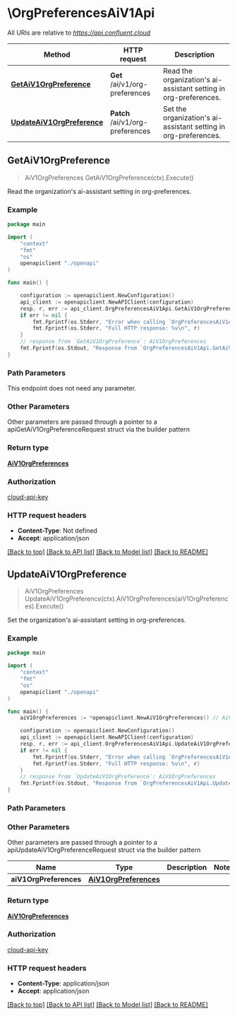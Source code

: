 # \OrgPreferencesAiV1Api

All URIs are relative to *https://api.confluent.cloud*

Method | HTTP request | Description
------------- | ------------- | -------------
[**GetAiV1OrgPreference**](OrgPreferencesAiV1Api.md#GetAiV1OrgPreference) | **Get** /ai/v1/org-preferences | Read the organization&#39;s ai-assistant setting in org-preferences.
[**UpdateAiV1OrgPreference**](OrgPreferencesAiV1Api.md#UpdateAiV1OrgPreference) | **Patch** /ai/v1/org-preferences | Set the organization&#39;s ai-assistant setting in org-preferences.



## GetAiV1OrgPreference

> AiV1OrgPreferences GetAiV1OrgPreference(ctx).Execute()

Read the organization's ai-assistant setting in org-preferences.



### Example

```go
package main

import (
    "context"
    "fmt"
    "os"
    openapiclient "./openapi"
)

func main() {

    configuration := openapiclient.NewConfiguration()
    api_client := openapiclient.NewAPIClient(configuration)
    resp, r, err := api_client.OrgPreferencesAiV1Api.GetAiV1OrgPreference(context.Background()).Execute()
    if err != nil {
        fmt.Fprintf(os.Stderr, "Error when calling `OrgPreferencesAiV1Api.GetAiV1OrgPreference``: %v\n", err)
        fmt.Fprintf(os.Stderr, "Full HTTP response: %v\n", r)
    }
    // response from `GetAiV1OrgPreference`: AiV1OrgPreferences
    fmt.Fprintf(os.Stdout, "Response from `OrgPreferencesAiV1Api.GetAiV1OrgPreference`: %v\n", resp)
}
```

### Path Parameters

This endpoint does not need any parameter.

### Other Parameters

Other parameters are passed through a pointer to a apiGetAiV1OrgPreferenceRequest struct via the builder pattern


### Return type

[**AiV1OrgPreferences**](ai.v1.OrgPreferences.md)

### Authorization

[cloud-api-key](../README.md#cloud-api-key)

### HTTP request headers

- **Content-Type**: Not defined
- **Accept**: application/json

[[Back to top]](#) [[Back to API list]](../README.md#documentation-for-api-endpoints)
[[Back to Model list]](../README.md#documentation-for-models)
[[Back to README]](../README.md)


## UpdateAiV1OrgPreference

> AiV1OrgPreferences UpdateAiV1OrgPreference(ctx).AiV1OrgPreferences(aiV1OrgPreferences).Execute()

Set the organization's ai-assistant setting in org-preferences.



### Example

```go
package main

import (
    "context"
    "fmt"
    "os"
    openapiclient "./openapi"
)

func main() {
    aiV1OrgPreferences := *openapiclient.NewAiV1OrgPreferences() // AiV1OrgPreferences |  (optional)

    configuration := openapiclient.NewConfiguration()
    api_client := openapiclient.NewAPIClient(configuration)
    resp, r, err := api_client.OrgPreferencesAiV1Api.UpdateAiV1OrgPreference(context.Background()).AiV1OrgPreferences(aiV1OrgPreferences).Execute()
    if err != nil {
        fmt.Fprintf(os.Stderr, "Error when calling `OrgPreferencesAiV1Api.UpdateAiV1OrgPreference``: %v\n", err)
        fmt.Fprintf(os.Stderr, "Full HTTP response: %v\n", r)
    }
    // response from `UpdateAiV1OrgPreference`: AiV1OrgPreferences
    fmt.Fprintf(os.Stdout, "Response from `OrgPreferencesAiV1Api.UpdateAiV1OrgPreference`: %v\n", resp)
}
```

### Path Parameters



### Other Parameters

Other parameters are passed through a pointer to a apiUpdateAiV1OrgPreferenceRequest struct via the builder pattern


Name | Type | Description  | Notes
------------- | ------------- | ------------- | -------------
 **aiV1OrgPreferences** | [**AiV1OrgPreferences**](AiV1OrgPreferences.md) |  | 

### Return type

[**AiV1OrgPreferences**](ai.v1.OrgPreferences.md)

### Authorization

[cloud-api-key](../README.md#cloud-api-key)

### HTTP request headers

- **Content-Type**: application/json
- **Accept**: application/json

[[Back to top]](#) [[Back to API list]](../README.md#documentation-for-api-endpoints)
[[Back to Model list]](../README.md#documentation-for-models)
[[Back to README]](../README.md)

